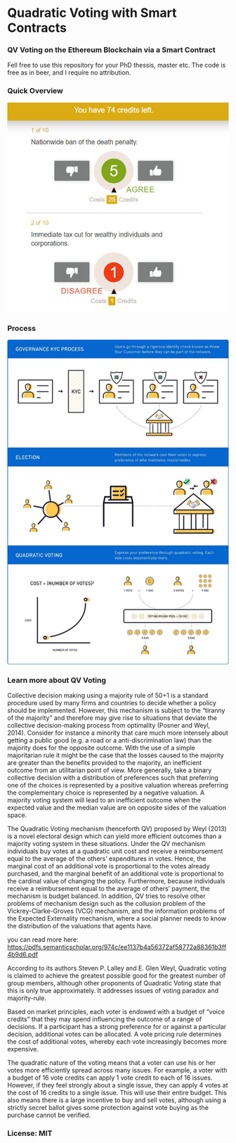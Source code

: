 # Quadratic Voting with Smart Contracts

### QV Voting on the Ethereum Blockchain via a Smart Contract

Fell free to use this repository for your PhD thessis, master etc. The code is free as in beer, and I require no attribution.

### Quick Overview

<img alt="Quadratic Voting with Smart Contracts Overview Image" src="https://raw.githubusercontent.com/AndreiD/qv_voting/master/assets/qv_1.jpeg"/>

### Process

<img alt="Quadratic Voting with Smart Contracts Overview Image 2" src="https://raw.githubusercontent.com/AndreiD/qv_voting/master/assets/qv_2.jpeg"/>

### Learn more about QV Voting

Collective decision making using a majority rule of 50+1 is a standard procedure used by many firms and countries to decide whether a policy should be implemented. However, this
mechanism is subject to the “tiranny of the majority” and therefore may give rise to situations that deviate the collective decision-making process from optimality (Posner and Weyl, 2014).
Consider for instance a minority that care much more intensely about getting a public good
(e.g. a road or a anti-discrimination law) than the majority does for the opposite outcome.
With the use of a simple majoritarian rule it might be the case that the losses caused to the
majority are greater than the benefits provided to the majority, an inefficient outcome from an
utilitarian point of view. More generally, take a binary collective decision with a distribution of
preferences such that preferring one of the choices is represented by a positive valuation whereas
preferring the complementary choice is represented by a negative valuation. A majority voting
system will lead to an inefficient outcome when the expected value and the median value are
on opposite sides of the valuation space.

The Quadratic Voting mechanism (henceforth QV) proposed by Weyl (2013) is a novel
electoral design which can yield more efficient outcomes than a majority voting system in
these situations. Under the QV mechanism individuals buy votes at a quadratic unit cost
and receive a reimbursement equal to the average of the others’ expenditures in votes. Hence,
the marginal cost of an additional vote is proportional to the votes already purchased, and
the marginal benefit of an additional vote is proportional to the cardinal value of changing
the policy. Furthermore, because individuals receive a reimbursement equal to the average of
others’ payment, the mechanism is budget balanced. In addition, QV tries to resolve other
problems of mechanism design such as the collusion problem of the Vickrey-Clarke-Groves
(VCG) mechanism, and the information problems of the Expected Externality mechanism,
where a social planner needs to know the distribution of the valuations that agents have.

you can read more here: https://pdfs.semanticscholar.org/974c/ee1137b4a56372af58772a88361b3ff4b9d6.pdf


According to its authors Steven P. Lalley and E. Glen Weyl, Quadratic voting is claimed to achieve the greatest possible good for the greatest number of group members, although other proponents of Quadratic Voting state that this is only true approximately. It addresses issues of voting paradox and majority-rule.

Based on market principles, each voter is endowed with a budget of “voice credits” that they may spend influencing the outcome of a range of decisions. If a participant has a strong preference for or against a particular decision, additional votes can be allocated. A vote pricing rule determines the cost of additional votes, whereby each vote increasingly becomes more expensive.

The quadratic nature of the voting means that a voter can use his or her votes more efficiently spread across many issues. For example, a voter with a budget of 16 vote credits can apply 1 vote credit to each of 16 issues. However, if they feel strongly about a single issue, they can apply 4 votes at the cost of 16 credits to a single issue. This will use their entire budget. This also means there is a large incentive to buy and sell votes, although using a strictly secret ballot gives some protection against vote buying as the purchase cannot be verified.


### License: MIT

